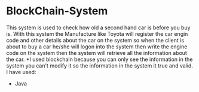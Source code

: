 # BlockChain-System

This system is used to check how old a second hand car is before you buy is.
With this system the Manufacture like Toyota will register the car engin code and other details about the car on the system 
so when the client is about to buy a car he/she will logon into the system then write the engine code on the system then the system will retrieve all
the information about the car.
*I used blockchain because you can only see the information in the system you can't modify it so the information in the system it true and valid.
I have used:
* Java

